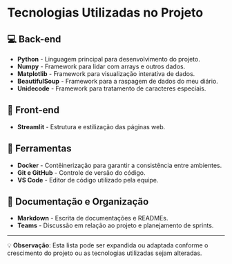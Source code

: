 # Tecnologias Utilizadas no Projeto

## 💻 Back-end

- **Python** - Linguagem principal para desenvolvimento do projeto.
- **Numpy** - Framework para lidar com arrays e outros dados.
- **Matplotlib** - Framework para visualização interativa de dados.
- **BeautifulSoup** - Framework para a raspagem de dados do meu diário.
- **Unidecode** - Framework para tratamento de caracteres especiais.

## 🎨 Front-end

- **Streamlit** - Estrutura e estilização das páginas web.

## 🔧 Ferramentas

- **Docker** - Contêinerização para garantir a consistência entre ambientes.
- **Git e GitHub** - Controle de versão do código.
- **VS Code** - Editor de código utilizado pela equipe.

## 📖 Documentação e Organização

- **Markdown** - Escrita de documentações e READMEs.
- **Teams** - Discussão em relação ao projeto e planejamento de sprints.

---

💡 **Observação**: Esta lista pode ser expandida ou adaptada conforme o crescimento do projeto ou as tecnologias utilizadas sejam alteradas.

